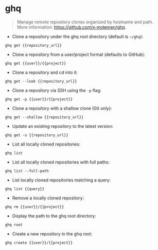 # ghq

> Manage remote repository clones organized by hostname and path.
> More information: <https://github.com/x-motemen/ghq>.

- Clone a repository under the ghq root directory (default is `~/ghq`):

`ghq get {{repository_url}}`

- Clone a repository from a user/project format (defaults to GitHub):

`ghq get {{user}}/{{project}}`

- Clone a repository and cd into it:

`ghq get --look {{repository_url}}`

- Clone a repository via SSH using the `-p` flag:

`ghq get -p {{user}}/{{project}}`

- Clone a repository with a shallow clone (Git only):

`ghq get --shallow {{repository_url}}`

- Update an existing repository to the latest version:

`ghq get -u {{repository_url}}`

- List all locally cloned repositories:

`ghq list`

- List all locally cloned repositories with full paths:

`ghq list --full-path`

- List locally cloned repositories matching a query:

`ghq list {{query}}`

- Remove a locally cloned repository:

`ghq rm {{user}}/{{project}}`

- Display the path to the ghq root directory:

`ghq root`

- Create a new repository in the ghq root:

`ghq create {{user}}/{{project}}`

